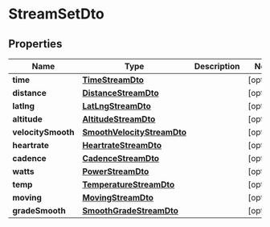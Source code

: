 

# StreamSetDto


## Properties

Name | Type | Description | Notes
------------ | ------------- | ------------- | -------------
**time** | [**TimeStreamDto**](TimeStreamDto.md) |  |  [optional]
**distance** | [**DistanceStreamDto**](DistanceStreamDto.md) |  |  [optional]
**latlng** | [**LatLngStreamDto**](LatLngStreamDto.md) |  |  [optional]
**altitude** | [**AltitudeStreamDto**](AltitudeStreamDto.md) |  |  [optional]
**velocitySmooth** | [**SmoothVelocityStreamDto**](SmoothVelocityStreamDto.md) |  |  [optional]
**heartrate** | [**HeartrateStreamDto**](HeartrateStreamDto.md) |  |  [optional]
**cadence** | [**CadenceStreamDto**](CadenceStreamDto.md) |  |  [optional]
**watts** | [**PowerStreamDto**](PowerStreamDto.md) |  |  [optional]
**temp** | [**TemperatureStreamDto**](TemperatureStreamDto.md) |  |  [optional]
**moving** | [**MovingStreamDto**](MovingStreamDto.md) |  |  [optional]
**gradeSmooth** | [**SmoothGradeStreamDto**](SmoothGradeStreamDto.md) |  |  [optional]



